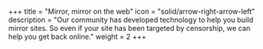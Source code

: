 +++
title = "Mirror, mirror on the web"
icon = "solid/arrow-right-arrow-left"
description = "Our community has developed technology to help you build mirror sites. So even if your site has been targeted by censorship, we can help you get back online."
weight = 2
+++